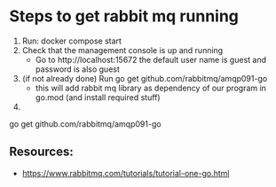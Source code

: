 # Steps to get rabbit mq running

1. Run: docker compose start 
2. Check that the management console is up and running
   - Go to http://localhost:15672 the default user name is guest and password is also guest
3. (if not already done) Run go get github.com/rabbitmq/amqp091-go
    - this will add rabbit mq library as dependency of our program in go.mod (and install required stuff)
4. 

go get github.com/rabbitmq/amqp091-go


## Resources:

- https://www.rabbitmq.com/tutorials/tutorial-one-go.html
